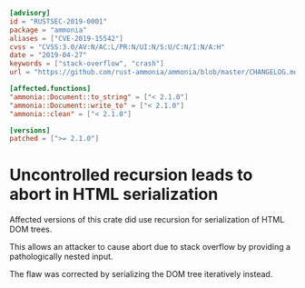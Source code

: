 ```toml
[advisory]
id = "RUSTSEC-2019-0001"
package = "ammonia"
aliases = ["CVE-2019-15542"]
cvss = "CVSS:3.0/AV:N/AC:L/PR:N/UI:N/S:U/C:N/I:N/A:H"
date = "2019-04-27"
keywords = ["stack-overflow", "crash"]
url = "https://github.com/rust-ammonia/ammonia/blob/master/CHANGELOG.md#210"

[affected.functions]
"ammonia::Document::to_string" = ["< 2.1.0"]
"ammonia::Document::write_to" = ["< 2.1.0"]
"ammonia::clean" = ["< 2.1.0"]

[versions]
patched = [">= 2.1.0"]
```

# Uncontrolled recursion leads to abort in HTML serialization

Affected versions of this crate did use recursion for serialization of HTML
DOM trees.

This allows an attacker to cause abort due to stack overflow by providing
a pathologically nested input.

The flaw was corrected by serializing the DOM tree iteratively instead.
